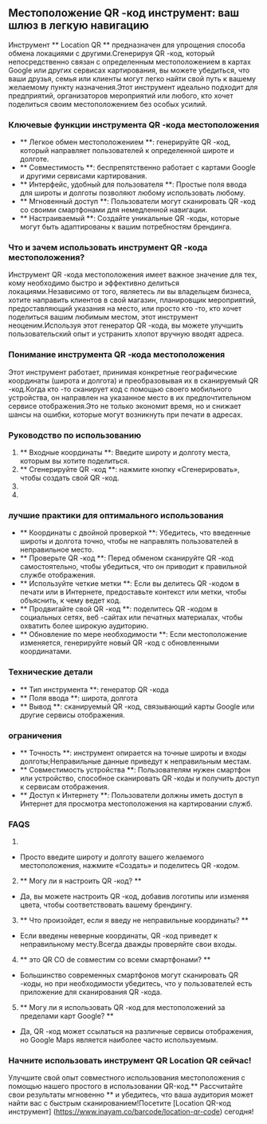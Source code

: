 ## Местоположение QR -код инструмент: ваш шлюз в легкую навигацию

Инструмент ** Location QR ** предназначен для упрощения способа обмена локациями с другими.Сгенерируя QR -код, который непосредственно связан с определенным местоположением в картах Google или других сервисах картирования, вы можете убедиться, что ваши друзья, семья или клиенты могут легко найти свой путь к вашему желаемому пункту назначения.Этот инструмент идеально подходит для предприятий, организаторов мероприятий или любого, кто хочет поделиться своим местоположением без особых усилий.

### Ключевые функции инструмента QR -кода местоположения

- ** Легкое обмен местоположением **: генерируйте QR -код, который направляет пользователей к определенной широте и долготе.
- ** Совместимость **: беспрепятственно работает с картами Google и другими сервисами картирования.
- ** Интерфейс, удобный для пользователя **: Простые поля ввода для широты и долготы позволяют любому использовать любому.
- ** Мгновенный доступ **: Пользователи могут сканировать QR -код со своими смартфонами для немедленной навигации.
- ** Настраиваемый **: Создайте уникальные QR -коды, которые могут быть адаптированы к вашим потребностям брендинга.

### Что и зачем использовать инструмент QR -кода местоположения?

Инструмент QR -кода местоположения имеет важное значение для тех, кому необходимо быстро и эффективно делиться локациями.Независимо от того, являетесь ли вы владельцем бизнеса, хотите направить клиентов в свой магазин, планировщик мероприятий, предоставляющий указания на место, или просто кто -то, кто хочет поделиться вашим любимым местом, этот инструмент неоценим.Используя этот генератор QR -кода, вы можете улучшить пользовательский опыт и устранить хлопот вручную вводят адреса.

### Понимание инструмента QR -кода местоположения

Этот инструмент работает, принимая конкретные географические координаты (широта и долгота) и преобразовывая их в сканируемый QR -код.Когда кто -то сканирует код с помощью своего мобильного устройства, он направлен на указанное место в их предпочтительном сервисе отображения.Это не только экономит время, но и снижает шансы на ошибки, которые могут возникнуть при печати в адресах.

### Руководство по использованию

1. ** Входные координаты **: Введите широту и долготу места, которым вы хотите поделиться.
2. ** Сгенерируйте QR -код **: нажмите кнопку «Сгенерировать», чтобы создать свой QR -код.
3.
4.

### лучшие практики для оптимального использования

- ** Координаты с двойной проверкой **: Убедитесь, что введенные широты и долгота точно, чтобы не направлять пользователей в неправильное место.
- ** Проверьте QR -код **: Перед обменом сканируйте QR -код самостоятельно, чтобы убедиться, что он приводит к правильной службе отображения.
- ** Используйте четкие метки **: Если вы делитесь QR -кодом в печати или в Интернете, предоставьте контекст или метки, чтобы объяснить, к чему ведет код.
- ** Продвигайте свой QR -код **: поделитесь QR -кодом в социальных сетях, веб -сайтах или печатных материалах, чтобы охватить более широкую аудиторию.
- ** Обновление по мере необходимости **: Если местоположение изменяется, генерируйте новый QR -код с обновленными координатами.

### Технические детали

- ** Тип инструмента **: генератор QR -кода
- ** Поля ввода **: широта, долгота
- ** Вывод **: сканируемый QR -код, связывающий карты Google или другие сервисы отображения.

### ограничения

- ** Точность **: инструмент опирается на точные широты и входы долготы;Неправильные данные приведут к неправильным местам.
- ** Совместимость устройства **: Пользователям нужен смартфон или устройство, способное сканировать QR -коды и получить доступ к сервисам отображения.
- ** Доступ к Интернету **: Пользователи должны иметь доступ в Интернет для просмотра местоположения на картировании служб.

### FAQS

1.
- Просто введите широту и долготу вашего желаемого местоположения, нажмите «Создать» и поделитесь QR -кодом.

2. ** Могу ли я настроить QR -код? **
- Да, вы можете настроить QR -код, добавив логотипы или изменяя цвета, чтобы соответствовать вашему брендингу.

3. ** Что произойдет, если я введу не неправильные координаты? **
- Если введены неверные координаты, QR -код приведет к неправильному месту.Всегда дважды проверяйте свои входы.

4. ** это QR CO de совместим со всеми смартфонами? **
- Большинство современных смартфонов могут сканировать QR -коды, но при необходимости убедитесь, что у пользователей есть приложение для сканирования QR -кода.

5. ** Могу ли я использовать QR -код для местоположений за пределами карт Google? **
- Да, QR -код может ссылаться на различные сервисы отображения, но Google Maps является наиболее часто используемым.

### Начните использовать инструмент QR Location QR сейчас!

Улучшите свой опыт совместного использования местоположения с помощью нашего простого в использовании QR-код.** Рассчитайте свои результаты мгновенно ** и убедитесь, что ваша аудитория может найти вас с быстрым сканированием!Посетите [Location QR-код инструмент] (https://www.inayam.co/barcode/location-qr-code) сегодня!